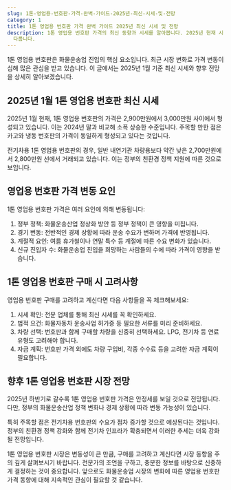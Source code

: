 ```yaml
---
slug: 1톤-영업용-번호판-가격-완벽-가이드-2025년-최신-시세-및-전망
category: 1
title: 1톤 영업용 번호판 가격 완벽 가이드 2025년 최신 시세 및 전망
description: 1톤 영업용 번호판 가격의 최신 동향과 시세를 알아봅니다. 2025년 현재 시장 상황과 향후 전망, 구매 시 고려사항까지 상세히
  다룹니다.
---
```

1톤 영업용 번호판은 화물운송업 진입의 핵심 요소입니다. 최근 시장 변화로 가격 변동이 심해 많은 관심을 받고 있습니다. 이 글에서는 2025년 1월 기준 최신 시세와 향후 전망을 상세히 알아보겠습니다.

## 2025년 1월 1톤 영업용 번호판 최신 시세

2025년 1월 현재, 1톤 영업용 번호판의 가격은 2,900만원에서 3,000만원 사이에서 형성되고 있습니다. 이는 2024년 말과 비교해 소폭 상승한 수준입니다. 주목할 만한 점은 카고와 냉동 번호판의 가격이 동일하게 형성되고 있다는 것입니다.

전기차용 1톤 영업용 번호판의 경우, 일반 내연기관 차량용보다 약간 낮은 2,700만원에서 2,800만원 선에서 거래되고 있습니다. 이는 정부의 친환경 정책 지원에 따른 것으로 보입니다.

## 영업용 번호판 가격 변동 요인

1톤 영업용 번호판 가격은 여러 요인에 의해 변동됩니다:

1. 정부 정책: 화물운송산업 정상화 방안 등 정부 정책이 큰 영향을 미칩니다.
2. 경기 변동: 전반적인 경제 상황에 따라 운송 수요가 변하며 가격에 반영됩니다.
3. 계절적 요인: 여름 휴가철이나 연말 특수 등 계절에 따른 수요 변화가 있습니다.
4. 신규 진입자 수: 화물운송업 진입을 희망하는 사람들의 수에 따라 가격이 영향을 받습니다.

## 1톤 영업용 번호판 구매 시 고려사항

영업용 번호판 구매를 고려하고 계신다면 다음 사항들을 꼭 체크해보세요:

1. 시세 확인: 전문 업체를 통해 최신 시세를 꼭 확인하세요.
2. 법적 요건: 화물자동차 운송사업 허가증 등 필요한 서류를 미리 준비하세요.
3. 차량 선택: 번호판과 함께 구매할 차량을 신중히 선택하세요. LPG, 전기차 등 연료 유형도 고려해야 합니다.
4. 자금 계획: 번호판 가격 외에도 차량 구입비, 각종 수수료 등을 고려한 자금 계획이 필요합니다.

## 향후 1톤 영업용 번호판 시장 전망

2025년 하반기로 갈수록 1톤 영업용 번호판 가격은 안정세를 보일 것으로 전망됩니다. 다만, 정부의 화물운송산업 정책 변화나 경제 상황에 따라 변동 가능성이 있습니다.

특히 주목할 점은 전기차용 번호판의 수요가 점차 증가할 것으로 예상된다는 것입니다. 정부의 친환경 정책 강화와 함께 전기차 인프라가 확충되면서 이러한 추세는 더욱 강화될 전망입니다.

1톤 영업용 번호판 시장은 변동성이 큰 만큼, 구매를 고려하고 계신다면 시장 동향을 주의 깊게 살펴보시기 바랍니다. 전문가의 조언을 구하고, 충분한 정보를 바탕으로 신중하게 결정하는 것이 중요합니다. 앞으로도 화물운송업 시장의 변화에 따른 영업용 번호판 가격 동향에 대해 지속적인 관심이 필요할 것 같습니다.